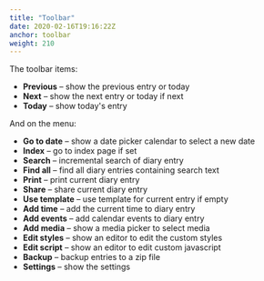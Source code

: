 ```yaml
---
title: "Toolbar"
date: 2020-02-16T19:16:22Z
anchor: toolbar
weight: 210
---
```


The toolbar items:

* **Previous** &ndash; show the previous entry or today
* **Next** &ndash; show the next entry or today if next
* **Today** &ndash; show today's entry

And on the menu:

* **Go to date** &ndash; show a date picker calendar to select a new date
* **Index** &ndash; go to index page if set
* **Search** &ndash; incremental search of diary entry
* **Find all** &ndash; find all diary entries containing search text
* **Print** &ndash; print current diary entry
* **Share** &ndash; share current diary entry
* **Use template** &ndash; use template for current entry if empty
* **Add time** &ndash; add the current time to diary entry
* **Add events** &ndash; add calendar events to diary entry
* **Add media** &ndash; show a media picker to select media
* **Edit styles** &ndash; show an editor to edit the custom styles
* **Edit script** &ndash; show an editor to edit custom javascript
* **Backup** &ndash; backup entries to a zip file
* **Settings** &ndash; show the settings
